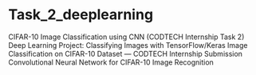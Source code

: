 # Task_2_deeplearning
CIFAR-10 Image Classification using CNN (CODTECH Internship Task 2)  Deep Learning Project: Classifying Images with TensorFlow/Keras  Image Classification on CIFAR-10 Dataset — CODTECH Internship Submission  Convolutional Neural Network for CIFAR-10 Image Recognition

